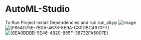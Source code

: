 # **AutoML-Studio**

To Run Project Install Dependencies and run run_all.py
![image](https://github.com/user-attachments/assets/e62cb177-7c84-49be-95ca-4f95ecdda0c8)
![{F654D75E-7B0A-4678-8E9A-C80DBC4970F7}](https://github.com/user-attachments/assets/ce133c78-8af7-406f-89bc-ccd3bea52d06)
![{8EA0BDBB-9E46-4820-855F-38732FA5007E}](https://github.com/user-attachments/assets/b24cf27b-a797-4830-86c7-ff81a08bf0e4)
